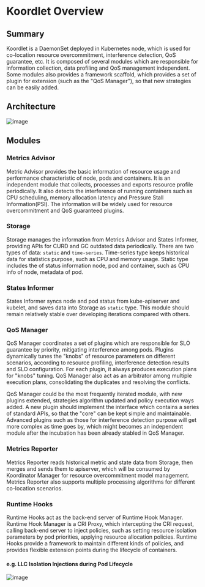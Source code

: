 # Koordlet Overview


## Summary
Koordlet is a DaemonSet deployed in Kubernetes node, which is used for co-location resource overcommitment, interference 
detection, QoS guarantee, etc. It is composed of several modules which are responsible for information collection, 
data profiling and QoS management independent. Some modules also provides a framework scaffold, which provides a set 
of plugin for extension (such as the "QoS Manager"), so that new strategies can be easily added.  

## Architecture
![image](/img/koordlet-arch.svg)

## Modules

### Metrics Advisor
Metric Advisor provides the basic information of resource usage and performance characteristic of node, pods and containers. 
It is an independent module that collects, processes and exports resource profile periodically. It also detects the 
interference of running containers such as CPU scheduling, memory allocation latency and Pressure Stall Information(PSI).
The information will be widely used for resource overcommitment and QoS guaranteed plugins.

### Storage
Storage manages the information from Metrics Advisor and States Informer, providing APIs for CURD and GC outdated data 
periodically. There are two types of data: `static` and `time-series`. Time-series type keeps historical data for 
statistics purpose, such as CPU and memory usage. Static type includes the of status information node, pod and container,
such as CPU info of node, metadata of pod.

### States Informer
States Informer syncs node and pod status from kube-apiserver and kubelet, and saves data into Storage as `static` type.
This module should remain relatively stable over developing iterations compared with others.

### QoS Manager
QoS Manager coordinates a set of plugins which are responsible for SLO guarantee by priority, mitigating interference 
among pods. Plugins dynamically tunes the "knobs" of resource parameters on different scenarios, according to resource 
profiling, interference detection results and SLO configuration. For each plugin, it always produces execution plans for
"knobs" tuning. QoS Manager also act as an arbitrator among multiple execution plans, consolidating the duplicates and 
resolving the conflicts.

QoS Manager could be the most frequently iterated module, with new plugins extended, strategies algorithm updated and
policy execution ways added. A new plugin should implement the interface which contains a series of standard APIs, so
that the "core" can be kept simple and maintainable. Advanced plugins such as those for interference detection purpose
will get more complex as time goes by, which might becomes an independent module after the incubation has been already
stabled in QoS Manager. 

### Metrics Reporter
Metrics Reporter reads historical metric and state data from Storage, then merges and sends them to apiserver,
which will be consumed by Koordinator Manager for resource overcommitment model management. Metrics Reporter also 
supports multiple processing algorithms for different co-location scenarios.

### Runtime Hooks
Runtime Hooks act as the back-end server of Runtime Hook Manager. Runtime Hook Manager is a CRI Proxy, which 
intercepting the CRI request, calling back-end server to inject policies, such as setting resource isolation 
parameters by pod priorities, applying resource allocation policies. Runtime Hooks provide a framework to maintain 
different kinds of policies, and provides flexible extension points during the lifecycle of containers.

#### e.g. LLC Isolation Injections during Pod Lifecycle
![image](/img/llc-isolation.svg)
